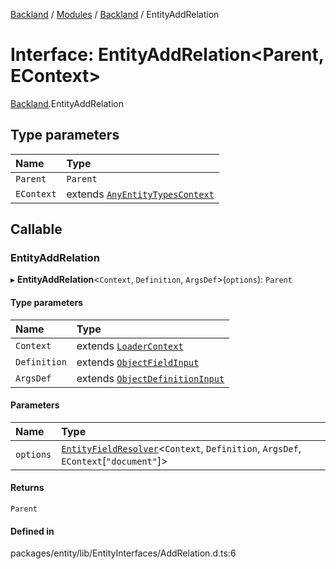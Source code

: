 [Backland](../README.md) / [Modules](../modules.md) / [Backland](../modules/Backland.md) / EntityAddRelation

# Interface: EntityAddRelation<Parent, EContext\>

[Backland](../modules/Backland.md).EntityAddRelation

## Type parameters

| Name | Type |
| :------ | :------ |
| `Parent` | `Parent` |
| `EContext` | extends [`AnyEntityTypesContext`](../modules/Backland.md#anyentitytypescontext) |

## Callable

### EntityAddRelation

▸ **EntityAddRelation**<`Context`, `Definition`, `ArgsDef`\>(`options`): `Parent`

#### Type parameters

| Name | Type |
| :------ | :------ |
| `Context` | extends [`LoaderContext`](../modules/Backland.md#loadercontext) |
| `Definition` | extends [`ObjectFieldInput`](../modules/Backland.md#objectfieldinput) |
| `ArgsDef` | extends [`ObjectDefinitionInput`](Backland.ObjectDefinitionInput.md) |

#### Parameters

| Name | Type |
| :------ | :------ |
| `options` | [`EntityFieldResolver`](../modules/Backland.md#entityfieldresolver)<`Context`, `Definition`, `ArgsDef`, `EContext`[``"document"``]\> |

#### Returns

`Parent`

#### Defined in

packages/entity/lib/EntityInterfaces/AddRelation.d.ts:6
